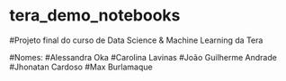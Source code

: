 # tera_demo_notebooks

#Projeto final do curso de Data Science & Machine Learning da Tera

#Nomes:
#Alessandra Oka
#Carolina Lavinas
#João Guilherme Andrade
#Jhonatan Cardoso
#Max Burlamaque

